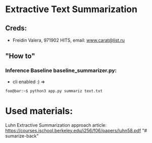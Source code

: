# Extractive Text Summarization

## Creds:
* Freidin Valera, 971902 HITS, email: www.carat@list.ru

## "How to"

### Inference Baseline baseline_summarizer.py:
* cli enabled :) =>
```
foo@bar:~$ python3 app.py summariz text.txt
```
# Used materials:
Luhn Extractive Summarization approach article: https://courses.ischool.berkeley.edu/i256/f06/papers/luhn58.pdf
"# sumarize-back" 

